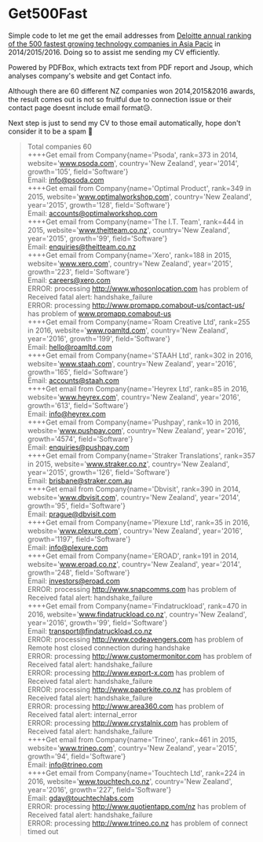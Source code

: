# Get500Fast
Simple code to let me get the email addresses from [Deloitte annual ranking of the 500 fastest growing technology companies in Asia Pacic](https://goo.gl/3ddNGf) in 2014/2015/2016.
Doing so to assist me sending my CV efficiently. 

Powered by PDFBox, which extracts text from PDF report and Jsoup, which analyses company's website and get Contact info.

Although there are 60 different NZ companies won 2014,2015&2016 awards, the result comes out is not so fruitful due to connection issue or their contact page doesnt include email format😥.

Next step is just to send my CV to those email automatically, hope don't consider it to be a spam 🙏 
>Total companies 60  
++++Get email from Company{name='Psoda', rank=373 in 2014, website='www.psoda.com', country='New Zealand', year='2014', growth='105', field='Software'}  
Email: info@psoda.com  
++++Get email from Company{name='Optimal Product', rank=349 in 2015, website='www.optimalworkshop.com', country='New Zealand', year='2015', growth='128', field='Software'}  
Email: accounts@optimalworkshop.com  
++++Get email from Company{name='The I.T. Team', rank=444 in 2015, website='www.theitteam.co.nz', country='New Zealand', year='2015', growth='99', field='Software'}  
Email: enquiries@theitteam.co.nz  
++++Get email from Company{name='Xero', rank=188 in 2015, website='www.xero.com', country='New Zealand', year='2015', growth='223', field='Software'}  
Email: careers@xero.com  
ERROR: processing http://www.whosonlocation.com has problem of Received fatal alert: handshake_failure  
ERROR: processing http://www.promapp.comabout-us/contact-us/ has problem of www.promapp.comabout-us  
++++Get email from Company{name='Roam Creative Ltd', rank=255 in 2016, website='www.roamltd.com', country='New Zealand', year='2016', growth='199', field='Software'}  
Email: hello@roamltd.com  
++++Get email from Company{name='STAAH Ltd', rank=302 in 2016, website='www.staah.com', country='New Zealand', year='2016', growth='165', field='Software'}  
Email: accounts@staah.com  
++++Get email from Company{name='Heyrex Ltd', rank=85 in 2016, website='www.heyrex.com', country='New Zealand', year='2016', growth='613', field='Software'}  
Email: info@heyrex.com  
++++Get email from Company{name='Pushpay', rank=10 in 2016, website='www.pushpay.com', country='New Zealand', year='2016', growth='4574', field='Software'}  
Email: enquiries@pushpay.com  
++++Get email from Company{name='Straker Translations', rank=357 in 2015, website='www.straker.co.nz', country='New Zealand', year='2015', growth='126', field='Software'}  
Email: brisbane@straker.com.au  
++++Get email from Company{name='Dbvisit', rank=390 in 2014, website='www.dbvisit.com', country='New Zealand', year='2014', growth='95', field='Software'}  
Email: prague@dbvisit.com  
++++Get email from Company{name='Plexure Ltd', rank=35 in 2016, website='www.plexure.com', country='New Zealand', year='2016', growth='1197', field='Software'}  
Email: info@plexure.com  
++++Get email from Company{name='EROAD', rank=191 in 2014, website='www.eroad.co.nz', country='New Zealand', year='2014', growth='248', field='Software'}  
Email: investors@eroad.com  
ERROR: processing http://www.snapcomms.com has problem of Received fatal alert: handshake_failure  
++++Get email from Company{name='Findatruckload', rank=470 in 2016, website='www.findatruckload.co.nz', country='New Zealand', year='2016', growth='99', field='Software'}  
Email: transport@findatruckload.co.nz  
ERROR: processing http://www.codeavengers.com has problem of Remote host closed connection during handshake  
ERROR: processing http://www.customermonitor.com has problem of Received fatal alert: handshake_failure  
ERROR: processing http://www.export-x.com has problem of Received fatal alert: handshake_failure  
ERROR: processing http://www.paperkite.co.nz has problem of Received fatal alert: handshake_failure  
ERROR: processing http://www.area360.com has problem of Received fatal alert: internal_error  
ERROR: processing http://www.crystalnix.com has problem of Received fatal alert: handshake_failure  
++++Get email from Company{name='Trineo', rank=461 in 2015, website='www.trineo.com', country='New Zealand', year='2015', growth='94', field='Software'}  
Email: info@trineo.com  
++++Get email from Company{name='Touchtech Ltd', rank=224 in 2016, website='www.touchtech.co.nz', country='New Zealand', year='2016', growth='227', field='Software'}  
Email: gday@touchtechlabs.com  
ERROR: processing http://www.quotientapp.com/nz has problem of Received fatal alert: handshake_failure  
ERROR: processing http://www.trineo.co.nz has problem of connect timed out  